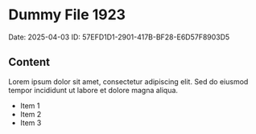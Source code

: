 # Dummy File 1923

Date: 2025-04-03
ID: 57EFD1D1-2901-417B-BF28-E6D57F8903D5

## Content

Lorem ipsum dolor sit amet, consectetur adipiscing elit.
Sed do eiusmod tempor incididunt ut labore et dolore magna aliqua.

* Item 1
* Item 2
* Item 3
